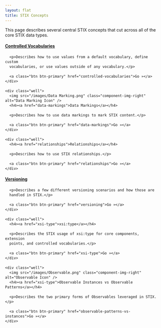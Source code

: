 ```yaml
---
layout: flat
title: STIX Concepts
---
```


This page describes several central STIX concepts that cut across all of the core STIX data types.

<div class="row">
  <div class="col-md-6">
    <div class="well">
      <h4><a href="controlled-vocabularies">Controlled Vocabularies</a></h4>

      <p>Describes how to use values from a default vocabulary, define custom
      vocabularies, or use values outside of any vocabulary.</p>

      <a class="btn btn-primary" href="controlled-vocabularies">Go »</a>
    </div>

    <div class="well">
      <img src="/images/Data Marking.png" class="component-img-right" alt="Data Marking Icon" />
      <h4><a href="data-markings">Data Markings</a></h4>

      <p>Describes how to use data markings to mark STIX content.</p>

      <a class="btn btn-primary" href="data-markings">Go »</a>
    </div>

    <div class="well">
      <h4><a href="relationships">Relationships</a></h4>

      <p>Describes how to use STIX relationships.</p>

      <a class="btn btn-primary" href="relationships">Go »</a>
    </div>
  </div>

  <div class="col-md-6">
    <div class="well">
      <h4><a href="versioning">Versioning</a></h4>

      <p>Describes a few different versioning scenarios and how those are
      handled in STIX.</p>

      <a class="btn btn-primary" href="versioning">Go »</a>
    </div>

    <div class="well">
      <h4><a href="xsi-type">xsi:type</a></h4>

      <p>Describes the STIX usage of xsi:type for core components, extension
      points, and controlled vocabularies.</p>

      <a class="btn btn-primary" href="xsi-type">Go »</a>
    </div>
    
    <div class="well">
      <img src="/images/Observable.png" class="component-img-right" alt="Observable Icon" />
      <h4><a href="xsi-type">Observable Instances vs Observable Patterns</a></h4>

      <p>Describes the two primary forms of Observables leveraged in STIX.</p>

      <a class="btn btn-primary" href="observable-patterns-vs-instances">Go »</a>
    </div>
  </div>
</div>
